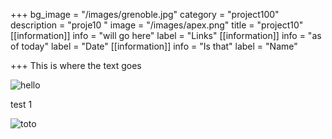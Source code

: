 +++
bg_image = "/images/grenoble.jpg"
category = "project100"
description = "proje10 "
image = "/images/apex.png"
title = "project10"
[[information]]
info = "will go here"
label = "Links"
[[information]]
info = "as of today"
label = "Date"
[[information]]
info = "Is that"
label = "Name"

+++
This is where the text goes

![hello](/images/blog/blog-post-5.jpg)

test 1 

![toto](/images/blog/blog-post-5.jpg)

